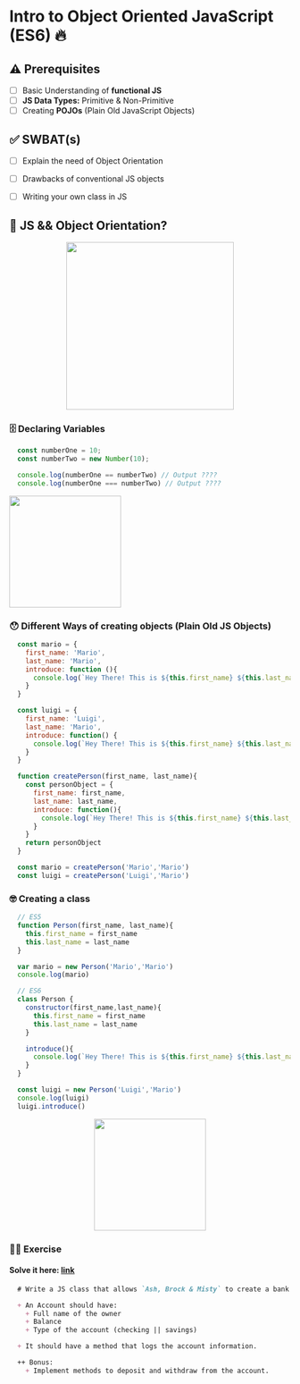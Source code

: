 # Intro to Object Oriented JavaScript (ES6) 🔥

## ⚠️ Prerequisites
- [ ] Basic Understanding of **functional JS**
- [ ] **JS Data Types:** Primitive & Non-Primitive
- [ ] Creating **POJOs** (Plain Old JavaScript Objects)

## ✅ SWBAT(s)
- [ ] Explain the need of Object Orientation
- [ ] Drawbacks of conventional JS objects
- [ ] Writing your own class in JS


## 🤔 JS && Object Orientation?

<p align="center">
  <img src="https://i.redd.it/sf50keitkij21.jpg" height=300 />
</p>

### 🗄 Declaring Variables

```js
  const numberOne = 10;
  const numberTwo = new Number(10);

  console.log(numberOne == numberTwo) // Output ????
  console.log(numberOne === numberTwo) // Output ????

```

<p align="left">
  <img src="https://media.tenor.com/images/e9e060b3eed685391ed181b19274f6d9/tenor.gif" height=200 />
</p>

### 😯 Different Ways of creating objects (Plain Old JS Objects)

```js
  const mario = {
    first_name: 'Mario',
    last_name: 'Mario',
    introduce: function (){
      console.log(`Hey There! This is ${this.first_name} ${this.last_name}.`)
    }
  }
```

```js
  const luigi = {
    first_name: 'Luigi',
    last_name: 'Mario',
    introduce: function() {
      console.log(`Hey There! This is ${this.first_name} ${this.last_name}.`)
    }
  }

```

```js
  function createPerson(first_name, last_name){
    const personObject = {
      first_name: first_name,
      last_name: last_name,
      introduce: function(){
        console.log(`Hey There! This is ${this.first_name} ${this.last_name}.`)
      }
    }
    return personObject
  }

  const mario = createPerson('Mario','Mario')
  const luigi = createPerson('Luigi','Mario')
```

### 🤓 Creating a class

```js
  // ES5
  function Person(first_name, last_name){
    this.first_name = first_name
    this.last_name = last_name
  }

  var mario = new Person('Mario','Mario')
  console.log(mario)

  // ES6
  class Person {
    constructor(first_name,last_name){
      this.first_name = first_name
      this.last_name = last_name
    }

    introduce(){
      console.log(`Hey There! This is ${this.first_name} ${this.last_name}.`)
    }
  }

  const luigi = new Person('Luigi','Mario')
  console.log(luigi)
  luigi.introduce()
```

<p align="center">
  <img src="https://media3.giphy.com/media/3knKct3fGqxhK/giphy.gif?cid=ecf05e4774f3104b5de7047c7d2fc04fc5bbe3cf17daca95&rid=giphy.gif" height=200 />
</p>

### 🙌🏻 Exercise

#### Solve it here: [link](https://repl.it/repls/GenerousFlashyPresses#index.js)

```markdown
  # Write a JS class that allows `Ash, Brock & Misty` to create a bank account.

  + An Account should have:
    + Full name of the owner
    + Balance
    + Type of the account (checking || savings)

  + It should have a method that logs the account information.

  ++ Bonus:
    + Implement methods to deposit and withdraw from the account.
```
